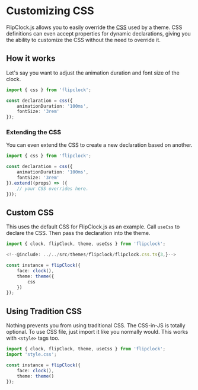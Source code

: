 # Customizing CSS

FlipClock.js allows you to easily override the [CSS](../reference/css.md) used by a theme. CSS definitions can even accept properties for dynamic declarations, giving you the ability to customize the CSS without the need to override it.

## How it works

Let's say you want to adjust the animation duration and font size of the clock.

```ts
import { css } from 'flipclock';

const declaration = css({
    animationDuration: '100ms',
    fontSize: '3rem'
});
```

### Extending the CSS

You can even extend the CSS to create a new declaration based on another.

```ts
import { css } from 'flipclock';

const declaration = css({
    animationDuration: '100ms',
    fontSize: '3rem'
}).extend((props) => ({
    // your CSS overrides here.
}));
```

## Custom CSS

This uses the default CSS for FlipClock.js as an example. Call `useCss` to declare the CSS. Then pass the declaration into the theme.

```ts
import { clock, flipClock, theme, useCss } from 'flipclock';

<!--@include: ../../src/themes/flipclock/flipclock.css.ts{3,}-->

const instance = flipClock({
    face: clock(),
    theme: theme({
        css
    })
});
```

## Using Tradition CSS

Nothing prevents you from using traditional CSS. The CSS-in-JS is totally optional. To use CSS file, just import it like you normally would. This works with `<style>` tags too.

```ts
import { clock, flipClock, theme, useCss } from 'flipclock';
import 'style.css';

const instance = flipClock({
    face: clock(),
    theme: theme()
});
```